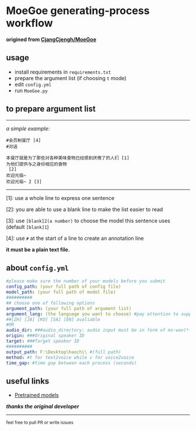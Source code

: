 # MoeGoe generating-process workflow

**origined from [CjangCjengh/MoeGoe](https://github.com/CjangCjengh/MoeGoe)**

## usage

- install requirements in `requirements.txt`
- prepare the argument list (if choosing `t` mode)
- edit `config.yml`
- run `MoeGoe.py`

## to prepare argument list

---

*a simple example:*

```
#会员制餐厅 [4]
#对话

本餐厅就是为了那些对各种美味食物已经感到厌倦了的人们 [1]
为他们提供与之身份相应的食物
 [2]
欢迎光临~
欢迎光临~ 2 [3]
```

---

[1]: use a whole line to express one sentence

[2]: you are able to use a blank line to make the list easier to read

[3]: use `[blank]2(a number)` to choose the model this sentence uses (default `[blank]1`)

[4]: use `#` at the start of a line to create an annotation line

**it must be a plain text file.**

## about `config.yml`

```yml
#please make sure the number of your models before you submit
config_path: (your full path of config file)
model_path: (your full path of model file)
##########
## choose one of following options
argument_path: (your full path of argument list)
argument_lang: (the language you want to choose) #pay attention to supported languages of your model!!!
##[ZH] [JA] [KO] [SA] [EN] avaliable
#OR
audio_dir: ###audio_directory: audio input must be in form of ms-wav(*.wav)
origin: ###Original speaker ID
target: ###Target speaker ID
##########
output_path: F:\Desktop\haochi\ #(full path)
method: #t for text2voice while v for voice2voice
time_gap: #time gap between each process (seconds)
```

## useful links

- [Pretrained models](https://github.com/CjangCjengh/TTSModels)

***thanks the original developer***

---

<sub>feel free to pull PR or write issues</sub>